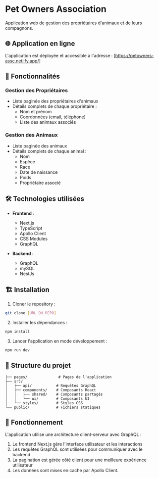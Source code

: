 # Pet Owners Association

Application web de gestion des propriétaires d'animaux et de leurs compagnons.

## 🌐 Application en ligne

L'application est déployée et accessible à l'adresse : [https://petowners-assc.netlify.app/]

## 🚀 Fonctionnalités

### Gestion des Propriétaires
- Liste paginée des propriétaires d'animaux
- Détails complets de chaque propriétaire :
  - Nom et prénom
  - Coordonnées (email, téléphone)
  - Liste des animaux associés

### Gestion des Animaux
- Liste paginée des animaux
- Détails complets de chaque animal :
  - Nom
  - Espèce
  - Race
  - Date de naissance
  - Poids
  - Propriétaire associé

## 🛠️ Technologies utilisées

- **Frontend** :
  - Next.js
  - TypeScript
  - Apollo Client
  - CSS Modules
  - GraphQL

- **Backend** :
  - GraphQL
  - mySQL
  - NestJs

## 🏗️ Installation

1. Cloner le repository :
```bash
git clone [URL_DU_REPO]
```

2. Installer les dépendances :
```bash
npm install
```

3. Lancer l'application en mode développement :
```bash
npm run dev
```

## 📝 Structure du projet

```
├── pages/              # Pages de l'application
├── src/
│   ├── api/           # Requêtes GraphQL
│   ├── components/    # Composants React
│   │   ├── shared/    # Composants partagés
│   │   └── ui/        # Composants UI
│   └── styles/        # Styles CSS
└── public/            # Fichiers statiques
```

## 🔄 Fonctionnement

L'application utilise une architecture client-serveur avec GraphQL :

1. Le frontend Next.js gère l'interface utilisateur et les interactions
2. Les requêtes GraphQL sont utilisées pour communiquer avec le backend
3. La pagination est gérée côté client pour une meilleure expérience utilisateur
4. Les données sont mises en cache par Apollo Client.


